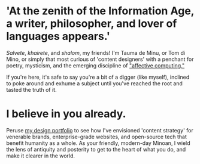 # 'At the zenith of the Information Age, a writer, philosopher, and lover of languages appears.' 

*Salvete*, *khairete*, and *shalom*, my friends! I'm Tauma de Minu, or Tom di Mino, or simply that most curious of 'content designers' with a penchant for poetry, mysticism, and the emerging discipline of ["affective computing."](https://arxiv.org/abs/2302.09582) 

If you're here, it's safe to say you're a bit of a digger (like myself), inclined to poke around and exhume a subject until you've reached the root and tasted the truth of it. 

# I believe in you already.

Peruse [my design portfolio](https://www.minoanmystery.org) to see how I've envisioned 'content strategy' for venerable brands, enterprise-grade websites, and open-source tech that benefit humanity as a whole. As your friendly, modern-day Minoan, I wield the lens of antiquity and posterity to get to the heart of what you do, and make it clearer in the world.  
